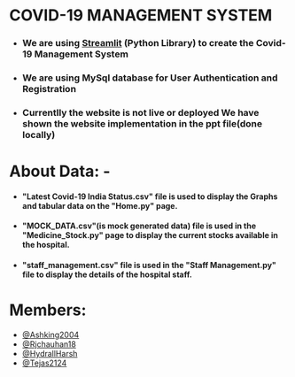 # COVID-19 MANAGEMENT SYSTEM
- ### We are using [Streamlit](https://streamlit.io/)    (Python Library) to create the Covid-19 Management System

- ### We are using MySql database for User Authentication and Registration
- ### Currentlly the website is not live or deployed We have shown the website implementation in the ppt file(done locally)

# About Data: -

- #### "Latest Covid-19 India Status.csv" file is used to display the Graphs and tabular data on the "Home.py" page.

- #### "MOCK_DATA.csv"(is mock generated data) file is used in the "Medicine_Stock.py" page to display the current stocks available in the hospital.

- #### "staff_management.csv" file is used in the "Staff Management.py" file to display the details of the hospital staff.

# Members:
- [@Ashking2004](https://github.com/Ashking2004)
- [@Rjchauhan18](https://github.com/Rjchauhan18)
- [@HydrallHarsh](https://github.com/HydrallHarsh)
- [@Tejas2124](https://github.com/Tejas2124)


